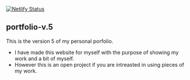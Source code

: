 [![Netlify Status](https://api.netlify.com/api/v1/badges/2a8eba3c-9f7c-4d72-a9aa-1a0f3d80c775/deploy-status)](https://app.netlify.com/sites/taquelim/deploys)

## portfolio-v.5
This is the version 5 of my personal porfolio.

- I have made this website for myself with the purpose of showing my work and a bit of myself.
- However this is an open project if you are intreasted in using pieces of my work.
